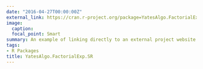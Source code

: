 ```yaml
---
date: "2016-04-27T00:00:00Z"
external_link: https://cran.r-project.org/package=YatesAlgo.FactorialExp.SR
image:
  caption: 
  focal_point: Smart
summary: An example of linking directly to an external project website using `package_link`.
tags:
- R Packages
title: YatesAlgo.FactorialExp.SR
---
```

